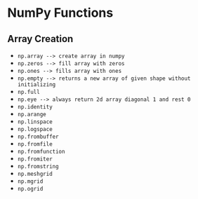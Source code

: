 # NumPy Functions

## Array Creation
- `np.array --> create array in numpy`
- `np.zeros --> fill array with zeros`
- `np.ones --> fills array with ones`
- `np.empty --> returns a new array of given shape without initializing`
- `np.full`
- `np.eye --> always return 2d array diagonal 1 and rest 0`
- `np.identity`
- `np.arange`
- `np.linspace`
- `np.logspace`
- `np.frombuffer`
- `np.fromfile`
- `np.fromfunction`
- `np.fromiter`
- `np.fromstring`
- `np.meshgrid`
- `np.mgrid`
- `np.ogrid`
